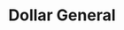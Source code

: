 ---
title: "Dollar General"
url: /kalamazoo/dollar-general-west-mosel-avenue/
shop: variety store
---